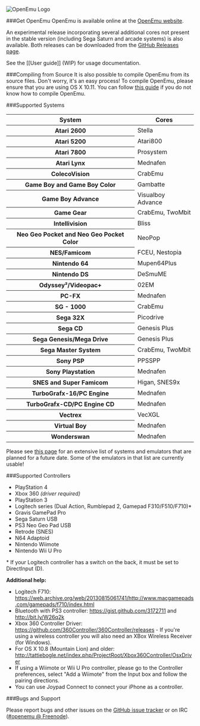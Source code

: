 ![OpenEmu Logo](http://i.imgur.com/I0vCcEj.png)

###Get OpenEmu
OpenEmu is available online at the [OpenEmu website](http://openemu.org).

An experimental release incorporating several additional cores not present in the stable version (including Sega Saturn and arcade systems) is also available. Both releases can be downloaded from the [GitHub Releases page](https://github.com/OpenEmu/OpenEmu/releases).

See the [[User guide]] (WIP) for usage documentation.

###Compiling from Source
It is also possible to compile OpenEmu from its source files. Don't worry, it's an easy process! To compile OpenEmu, please ensure that you are using OS X 10.11. You can follow [this guide](https://github.com/OpenEmu/OpenEmu/wiki/Compiling-From-Source-Guide) if you do not know how to compile OpenEmu.

###Supported Systems
<table>
	<thead>
		<th>System</th>
		<th>Cores</th>
	</thead>
	<tbody>
		<tr>
			<th>Atari 2600</th>
			<td>Stella</td>
		</tr>
		<tr>
			<th>Atari 5200</th>
			<td>Atari800</td>	
		</tr>
		<tr>
			<th>Atari 7800</th>
			<td>Prosystem</td>
		</tr>
		<tr>
			<th>Atari Lynx</th>
			<td>Mednafen</td>
		</tr>
		<tr>
			<th>ColecoVision</th>
			<td>CrabEmu</td>
		</tr>
		<tr>
			<th>Game Boy and Game Boy Color</th>
			<td>Gambatte</td>
		</tr>
		<tr>
			<th>Game Boy Advance</th>
			<td>Visualboy Advance</td>
		</tr>
		<tr>
			<th>Game Gear</th>
			<td>CrabEmu, TwoMbit</td>
		</tr>
		<tr>
			<th>Intellivision</th>
			<td>Bliss</td>
		</tr>
		<tr>
			<th>Neo Geo Pocket and Neo Geo Pocket Color</th>
			<td>NeoPop</td>
		</tr>
		<tr>
			<th>NES/Famicom</th>
			<td>FCEU, Nestopia</td>
		</tr>
		<tr>
			<th>Nintendo 64</th>
			<td>Mupen64Plus</td>
		</tr>
		<tr>
			<th>Nintendo DS</th>
			<td>DeSmuME</td>
		</tr>
		<tr>
			<th>Odyssey²/Videopac+</th>
			<td>02EM</td>
		</tr>
		<tr>
			<th>PC-FX</th>
			<td>Mednafen</td>
		</tr>
		<tr>
			<th>SG - 1000</th>
			<td>CrabEmu</td>
		</tr>
		<tr>
			<th>Sega 32X</th>
			<td>Picodrive</td>
		</tr>
		<tr>
			<th>Sega CD</th>
			<td>Genesis Plus</td>
		</tr>
		<tr>
			<th>Sega Genesis/Mega Drive</th>
			<td>Genesis Plus</td>
		</tr>
		<tr>
			<th>Sega Master System</th>	
			<td>CrabEmu, TwoMbit</td>
		</tr> 
		<tr>
			<th>Sony PSP</th>
			<td>PPSSPP</td>
		</tr>
		<tr>
			<th>Sony Playstation</th>
			<td>Mednafen</td>
		</tr>
		<tr>
			<th>SNES and Super Famicom</th>
			<td>Higan, SNES9x</td>
		</tr>
		<tr>
			<th>TurboGrafx-16/PC Engine</th>
			<td>Mednafen</td>
		</tr>
		<tr>
			<th>TurboGrafx-CD/PC Engine CD</th>
			<td>Mednafen</td>
		</tr>
		<tr>
			<th>Vectrex</th>
			<td>VecXGL</td>
		</tr>
		<tr>
			<th>Virtual Boy</th>
			<td>Mednafen</td>
		</tr>
		<tr>
			<th>Wonderswan</th>
			<td>Mednafen</td>
		</tr>
	</tbody>
</table>

Please see [this page](https://github.com/OpenEmu/OpenEmu/wiki/Console---Core-Plugin-Status-&-Wishlist) for an extensive list of systems and emulators that are planned for a future date. Some of the emulators in that list are currently usable!

###Supported Controllers
* PlayStation 4
* Xbox 360 *(driver required)*
* PlayStation 3
* Logitech series (Dual Action, Rumblepad 2, Gamepad F310/F510/F710)\*
* Gravis GamePad Pro
* Sega Saturn USB
* PS3 Neo Geo Pad USB
* Retrode (SNES)
* N64 Adaptoid
* Nintendo Wiimote
* Nintendo Wii U Pro

\* If your Logitech controller has a switch on the back, it must be set to DirectInput (D).

**Additional help:**
* Logitech F710: https://web.archive.org/web/20130815061741/http://www.macgamepads.com/gamepads/f710/index.html
* Bluetooth with PS3 controller: https://gist.github.com/3172711 and http://bit.ly/W26q2k
* Xbox 360 Controller Driver: https://github.com/360Controller/360Controller/releases - If you're using a wireless controller you will also need an XBox Wireless Receiver (for Windows).
* For OS X 10.8 (Mountain Lion) and older: http://tattiebogle.net/index.php/ProjectRoot/Xbox360Controller/OsxDriver 
* If using a Wiimote or Wii U Pro controller, please go to the Controller preferences, select "Add a Wiimote" from the Input box and follow the pairing directions.
* You can use Joypad Connect to connect your iPhone as a controller.

###Bugs and Support

Please report bugs and other issues on the [GitHub issue tracker](https://github.com/OpenEmu/OpenEmu/issues) or on IRC ([#openemu @ Freenode](http://webchat.freenode.net/?channels=openemu)).